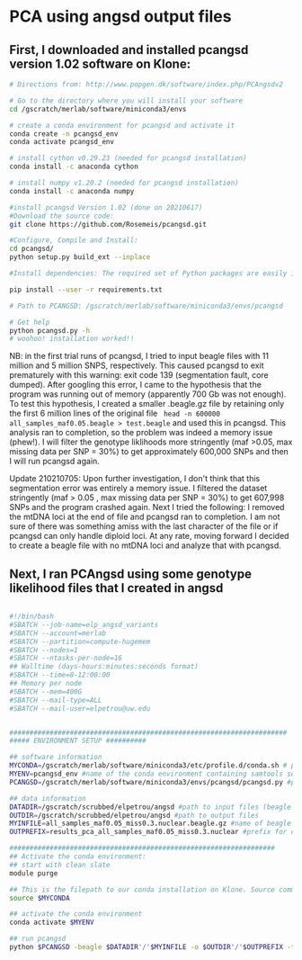 # PCA using angsd output files

## First, I downloaded and installed pcangsd version 1.02 software on Klone:

``` bash
# Directions from: http://www.popgen.dk/software/index.php/PCAngsdv2

# Go to the directory where you will install your software
cd /gscratch/merlab/software/miniconda3/envs

# create a conda environment for pcangsd and activate it
conda create -n pcangsd_env
conda activate pcangsd_env

# install cython v0.29.23 (needed for pcangsd installation)
conda install -c anaconda cython

# install numpy v1.20.2 (needed for pcangsd installation)
conda install -c anaconda numpy

#install pcangsd Version 1.02 (done on 20210617)
#Download the source code:
git clone https://github.com/Rosemeis/pcangsd.git

#Configure, Compile and Install:
cd pcangsd/
python setup.py build_ext --inplace

#Install dependencies: The required set of Python packages are easily installed using the pip command and the requirements.txt file included in the pcangsd folder.

pip install --user -r requirements.txt

# Path to PCANGSD: /gscratch/merlab/software/miniconda3/envs/pcangsd

# Get help
python pcangsd.py -h
# woohoo! installation worked!!

```
NB: in the first trial runs of pcangsd, I tried to input beagle files with 11 million and 5 million SNPS, respectively. This caused pcangsd to exit prematurely with this warning: exit code 139 (segmentation fault, core dumped). After googling this error, I came to the hypothesis that the program was running out of memory (apparently 700 Gb was not enough). To test this hypothesis, I created a smaller .beagle.gz file by retaining only the first 6 million lines of the original file ``` head -n 600000 all_samples_maf0.05.beagle > test.beagle``` and used this in pcangsd. This analysis ran to completion, so the problem was indeed a memory issue (phew!). I will filter the genotype liklihoods more stringently (maf >0.05, max missing data per SNP = 30%) to get approximately 600,000 SNPs and then I will run pcangsd again. 

Update 210210705: Upon further investigation, I don't think that this segmentation error was entirely a memory issue. I filtered the dataset stringently (maf > 0.05 , max missing data per SNP = 30%) to get 607,998 SNPs and the program crashed again. Next I tried the following: I removed the mtDNA loci at the end of file and pcangsd ran to completion. I am not sure of there was something amiss with the last character of the file or if pcangsd can only handle diploid loci. At any rate, moving forward I decided to create a beagle file with no mtDNA loci and analyze that with pcangsd.


## Next, I ran PCAngsd using some genotype likelihood files that I created in angsd

``` bash

#!/bin/bash
#SBATCH --job-name=elp_angsd_variants
#SBATCH --account=merlab
#SBATCH --partition=compute-hugemem
#SBATCH --nodes=1
#SBATCH --ntasks-per-node=16
## Walltime (days-hours:minutes:seconds format)
#SBATCH --time=8-12:00:00
## Memory per node
#SBATCH --mem=400G
#SBATCH --mail-type=ALL
#SBATCH --mail-user=elpetrou@uw.edu


#####################################################################
##### ENVIRONMENT SETUP ##########

## software information
MYCONDA=/gscratch/merlab/software/miniconda3/etc/profile.d/conda.sh # path to conda installation on our Klone node. Do NOT change this.
MYENV=pcangsd_env #name of the conda environment containing samtools software. 
PCANGSD=/gscratch/merlab/software/miniconda3/envs/pcangsd/pcangsd.py #path to pcangsd software on Klone

## data information
DATADIR=/gscratch/scrubbed/elpetrou/angsd #path to input files (beagle file)
OUTDIR=/gscratch/scrubbed/elpetrou/angsd #path to output files
MYINFILE=all_samples_maf0.05_miss0.3.nuclear.beagle.gz #name of beagle file
OUTPREFIX=results_pca_all_samples_maf0.05_miss0.3.nuclear #prefix for output files

##################################################################
## Activate the conda environment:
## start with clean slate
module purge

## This is the filepath to our conda installation on Klone. Source command will allow us to execute commands from a file in the current shell
source $MYCONDA

## activate the conda environment
conda activate $MYENV

## run pcangsd
python $PCANGSD -beagle $DATADIR'/'$MYINFILE -o $OUTDIR'/'$OUTPREFIX -threads ${SLURM_JOB_CPUS_PER_NODE}

```
